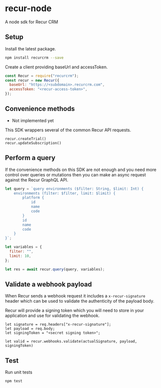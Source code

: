 # recur-node

A node sdk for Recur CRM

## Setup

Install the latest package.

```sh
npm install recurcrm --save
```

Create a client providing baseUrl and accessToken.

```js
const Recur = require("recurcrm");
const recur = new Recur({
  baseUrl: "https://<subdomain>.recurcrm.com",
  accessToken: "<recur-access-token>",
});
```

## Convenience methods

- Not implemented yet

This SDK wrappers several of the common Recur API requests.

```
recur.createTrial()
recur.updateSubscription()
```

## Perform a query

If the convenience methods on this SDK are not enough and you need more control over queries or mutations then you can make an async request against the Recur GraphQL API.

```js
let query = `query environments ($filter: String, $limit: Int) {
    environments (filter: $filter, limit: $limit) {
        platform {
            id
            name
            code
        }
        id
        name
        code
    }
}`;

let variables = {
  filter: "",
  limit: 10,
};

let res = await recur.query(query, variables);
```

## Validate a webhook payload

When Recur sends a webhook request it includes a `x-recur-signature` header which can be used to validate the authenticity of the payload body.

Recur will provide a signing token which you will need to store in your application and use for validating the webhook.

```
let signature = req.headers["x-recur-signature"];
let payload = req.body;
let signingToken = "<secret signing token>";

let valid = recur.webhooks.validate(actualSignature, payload, signingToken)
```

## Test

Run unit tests

```
npm test
```
